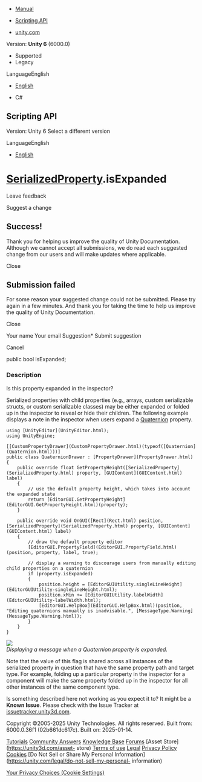 [ ]()

  * [Manual](../Manual/index.html)
  * [Scripting API](../ScriptReference/index.html)

  * [unity.com](https://unity.com/)

Version: **Unity 6** (6000.0)

  * Supported
  * Legacy

LanguageEnglish

  * [English]()

  * C#

[ ](https://docs.unity3d.com)

## Scripting API

Version: Unity 6 Select a different version

LanguageEnglish

  * [English]()

#  [SerializedProperty](SerializedProperty.html).isExpanded

Leave feedback

Suggest a change

## Success!

Thank you for helping us improve the quality of Unity Documentation. Although
we cannot accept all submissions, we do read each suggested change from our
users and will make updates where applicable.

Close

## Submission failed

For some reason your suggested change could not be submitted. Please <a>try
again</a> in a few minutes. And thank you for taking the time to help us
improve the quality of Unity Documentation.

Close

Your name Your email Suggestion* Submit suggestion

Cancel

[ ]()

public bool isExpanded;

### Description

Is this property expanded in the inspector?

Serialized properties with child properties (e.g., arrays, custom serializable
structs, or custom serializable classes) may be either expanded or folded up
in the inspector to reveal or hide their children. The following example
displays a note in the inspector when users expand a
[Quaternion](Quaternion.html) property.

    
    
    using [UnityEditor](UnityEditor.html);
    using UnityEngine;  
      
    [[CustomPropertyDrawer](CustomPropertyDrawer.html)(typeof([Quaternion](Quaternion.html)))]
    public class QuaternionDrawer : [PropertyDrawer](PropertyDrawer.html)
    {
        public override float GetPropertyHeight([SerializedProperty](SerializedProperty.html) property, [GUIContent](GUIContent.html) label)
        {
            // use the default property height, which takes into account the expanded state
            return [EditorGUI.GetPropertyHeight](EditorGUI.GetPropertyHeight.html)(property);
        }  
      
        public override void OnGUI([Rect](Rect.html) position, [SerializedProperty](SerializedProperty.html) property, [GUIContent](GUIContent.html) label)
        {
            // draw the default property editor
            [EditorGUI.PropertyField](EditorGUI.PropertyField.html)(position, property, label, true);  
      
            // display a warning to discourage users from manually editing child properties on a quaternion
            if (property.isExpanded)
            {
                position.height = [EditorGUIUtility.singleLineHeight](EditorGUIUtility-singleLineHeight.html);
                position.xMin += [EditorGUIUtility.labelWidth](EditorGUIUtility-labelWidth.html);
                [EditorGUI.HelpBox](EditorGUI.HelpBox.html)(position, "Editing quaternions manually is inadvisable.", [MessageType.Warning](MessageType.Warning.html));
            }
        }
    }
    

![](../StaticFiles/ScriptRefImages/SerializedPropertyIsExpanded.png)  
_Displaying a message when a Quaternion property is expanded._  
  
Note that the value of this flag is shared across all instances of the
serialized property in question that have the same property path and target
type. For example, folding up a particular property in the inspector for a
component will make the same property folded up in the inspector for all other
instances of the same component type.

Is something described here not working as you expect it to? It might be a
**Known Issue**. Please check with the Issue Tracker at
[issuetracker.unity3d.com](https://issuetracker.unity3d.com).

Copyright ©2005-2025 Unity Technologies. All rights reserved. Built from:
6000.0.36f1 (02b661dc617c). Built on: 2025-01-14.

[Tutorials](https://unity3d.com/learn) [Community
Answers](https://answers.unity3d.com) [Knowledge
Base](https://support.unity3d.com/hc/en-us)
[Forums](https://forum.unity3d.com) [Asset Store](https://unity3d.com/asset-
store) [Terms of use](https://docs.unity3d.com/Manual/TermsOfUse.html)
[Legal](https://unity.com/legal) [Privacy
Policy](https://unity.com/legal/privacy-policy)
[Cookies](https://unity.com/legal/cookie-policy) [Do Not Sell or Share My
Personal Information](https://unity.com/legal/do-not-sell-my-personal-
information)

[Your Privacy Choices (Cookie Settings)](javascript:void\(0\);)

